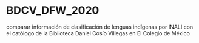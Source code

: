# BDCV_DFW_2020
comparar información de clasificación de lenguas indígenas por INALI con el católogo de la Biblioteca Daniel Cosío Villegas en El Colegio de México
